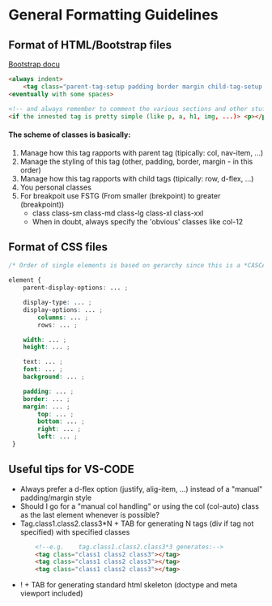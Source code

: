 # General Formatting Guidelines

## Format of HTML/Bootstrap files

[Bootstrap docu](https://getbootstrap.com/docs/5.2/getting-started/introduction/)

```html
<always indent>
    <tag class="parent-tag-setup padding border margin child-tag-setup gutter personalClass" id="..." style="..." href/src="..."></tag>
<eventually with some spaces>

<!-- and always remember to comment the various sections and other stuff! -->
<if the innested tag is pretty simple (like p, a, h1, img, ...)> <p></p> <you can eventually skip the indentation>
```

#### The scheme of classes is basically: 
1. Manage how this tag rapports with parent tag (tipically: col, nav-item, ...)
2. Manage the styling of this tag (other, padding, border, margin - in this order)
3. Manage how this tag rapports with child tags (tipically: row, d-flex, ...) 
4. You personal classes
5. For breakpoit use FSTG (From smaller (brekpoint) to greater (breakpoint))
    * class class-sm class-md class-lg class-xl class-xxl
    * When in doubt, always specify the 'obvious' classes like col-12

## Format of CSS files
```css
/* Order of single elements is based on gerarchy since this is a *CASCADE* style sheet */

element {
    parent-display-options: ... ;

    display-type: ... ;
    display-options: ... ;
        columns: ... ;
        rows: ... ;

    width: ... ;
    height: ... ;

    text: ... ;
    font: ... ;
    background: ... ;

    padding: ... ;
    border: ... ;
    margin: ... ;
        top: ... ;
        bottom: ... ;
        right: ... ;
        left: ... ;
 }

```

## Useful tips for VS-CODE

* Always prefer a d-flex option (justify, alig-item, ...) instead of a "manual" padding/margin style
* Should I go for a "manual col handling" or using the col (col-auto) class as the last element whenever is possible?
* Tag.class1.class2.class3*N + TAB for generating N tags (div if tag not specified) with specified classes
    ```html
        <!--e.g.    tag.class1.class2.class3*3 generates:-->
        <tag class="class1 class2 class3"></tag>
        <tag class="class1 class2 class3"></tag>
        <tag class="class1 class2 class3"></tag>
    ```
* ! + TAB for generating standard html skeleton (doctype and meta viewport included)